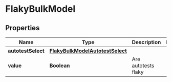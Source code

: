 

# FlakyBulkModel


## Properties

| Name | Type | Description | Notes |
|------------ | ------------- | ------------- | -------------|
|**autotestSelect** | [**FlakyBulkModelAutotestSelect**](FlakyBulkModelAutotestSelect.md) |  |  |
|**value** | **Boolean** | Are autotests flaky |  |




